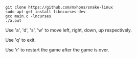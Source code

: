 ```
git clone https://github.com/mxhpns/snake-linux
sudo apt-get install libncurses-dev
gcc main.c -lncurses
./a.out
```

Use 'a', 'd', 's', 'w' to move left, right, down, up respectively.

Use 'q' to exit.

Use 'r' to restart the game after the game is over.
